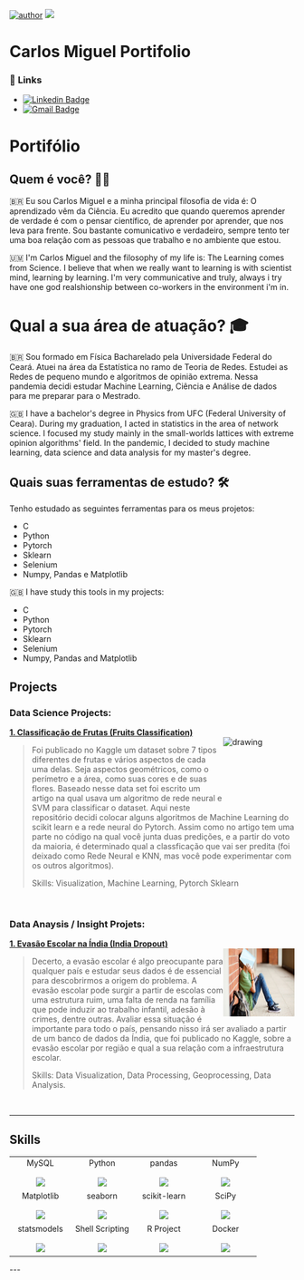 [![author](https://img.shields.io/badge/author-CarlosMiguel-red.svg)](https://www.linkedin.com/in/carlos-miguel-moreira-goncalves/) [![](https://img.shields.io/badge/python-3.7+-blue.svg)](https://www.python.org/downloads/release/python-365/)

# Carlos Miguel Portifolio

### 🔗 **Links**

* [![Linkedin Badge](https://img.shields.io/badge/-CarlosMiguel-blue?style=flat-square&logo=Linkedin&logoColor=white&link=https://https://www.linkedin.com/in/carlos-miguel-moreira-goncalves/)](https://www.linkedin.com/in/carlos-miguel-moreira-goncalves/)
* [![Gmail Badge](https://img.shields.io/badge/-carlosmiguelphysis@gmail.com-c14438?style=flat-square&logo=Gmail&logoColor=white&link=mailto:carlosmiguelphysis@gmail.com)](mailto:carlosmiguelphysis@gmail.com)

# Portifólio 
## Quem é você? 🙋🏻
🇧🇷 Eu sou Carlos Miguel e a minha principal filosofia de vida é: O aprendizado vêm da Ciência. Eu acredito que quando queremos aprender de verdade é com o pensar científico, de aprender por aprender, que nos leva para frente. Sou bastante comunicativo e verdadeiro, sempre tento ter uma boa relação com as pessoas que trabalho e no ambiente que estou.

🇺🇲 I'm Carlos Miguel and the filosophy of my life is: The Learning comes from Science. I believe that when we really want to learning is with scientist mind, learning by learning. I'm very communicative and truly, always i try have one god realshionship between co-workers in the environment i'm in.

# Qual a sua área de atuação? 🎓
🇧🇷 Sou formado em Física Bacharelado pela Universidade Federal do Ceará. Atuei na área da Estatística no ramo de Teoria de Redes. Estudei as Redes de pequeno mundo e algoritmos de opinião extrema. Nessa pandemia decidi estudar Machine Learning, Ciência e Análise de dados para me preparar para o Mestrado.

🇬🇧 I have a bachelor's degree in Physics from UFC (Federal University of Ceara). During my graduation, I acted in statistics in the area of network science. I focused my study mainly in the small-worlds lattices with extreme opinion algorithms' field. In the pandemic, I decided to study machine learning, data science and data analysis for my master's degree.

## Quais suas ferramentas de estudo? 🛠️
Tenho estudado as seguintes ferramentas para os meus projetos:
- C
- Python
- Pytorch
- Sklearn
- Selenium
- Numpy, Pandas e Matplotlib

🇬🇧 I have study this tools in my projects:
- C
- Python
- Pytorch
- Sklearn 
- Selenium
- Numpy, Pandas and Matplotlib

## Projects 
### Data Science Projects:

<strong><a href="https://github.com/intcarlosmiguel/fruits">1. Classificação de Frutas (Fruits Classification)</a></strong>
<br>
<a href="https://github.com/intcarlosmiguel/fruits">
	<img src="https://hips.hearstapps.com/hmg-prod.s3.amazonaws.com/images/assortment-of-colorful-ripe-tropical-fruits-top-royalty-free-image-995518546-1564092355.jpg?crop=0.982xw:0.736xh;0,0.189xh&resize=980:*" alt="drawing" align="right" width="25%"  height="120"/>
</a>
> <p>Foi publicado no Kaggle um dataset sobre 7 tipos diferentes de frutas e vários aspectos de cada uma delas. Seja aspectos geométricos, como o perímetro e a área, como suas cores e de suas flores. Baseado nesse data set foi escrito um artigo na qual usava um algoritmo de rede neural e SVM para classificar o dataset. Aqui neste repositório decidi colocar alguns algoritmos de Machine Learning do scikit learn e a rede neural do Pytorch. Assim como no artigo tem uma parte no código na qual você junta duas predições, e a partir do voto da maioria, é determinado qual a classficação que vai ser predita (foi deixado como Rede Neural e KNN, mas você pode experimentar com os outros algoritmos).</p>
> <p>Skills: Visualization, Machine Learning, Pytorch Sklearn</p>
<br>

### Data Anaysis / Insight Projets:

<strong><a href="https://github.com/intcarlosmiguel/india_dropout">1. Evasão Escolar na Índia (India Dropout)</a></strong>
<br>
<a href="https://github.com/intcarlosmiguel/india_dropout">
	<img src="https://github.com/intcarlosmiguel/india_dropout/blob/master/img/dropout.jpg" alt="drawing" align="right" width="25%" height="120"/>
</a>
> <p>Decerto, a evasão escolar é algo preocupante para qualquer país e estudar seus dados é de essencial para descobrirmos a origem do problema. A evasão escolar pode surgir a partir de escolas com uma estrutura ruim, uma falta de renda na família que pode induzir ao trabalho infantil, adesão à crimes, dentre outras. Avaliar essa situação é importante para todo o país, pensando nisso irá ser avaliado a partir de um banco de dados da Índia, que foi publicado no Kaggle, sobre a evasão escolar por região e qual a sua relação com a infraestrutura escolar.</p>
> <p>Skills: Data Visualization, Data Processing, Geoprocessing, Data Analysis.</p>
<br>

---
## Skills

<table>
  <tbody>
    <tr valign="top">
      <td width="25%" align="center">
        <span>MySQL</span><br><br>
        <img height="64px" src="https://cdn.svgporn.com/logos/mysql.svg">
      </td>
      <td width="25%" align="center">
        <span>Python</span><br><br>
        <img height="64px" src="https://cdn.svgporn.com/logos/python.svg">
      </td>
      <td width="25%" align="center">
        <span>pandas</span><br><br>
        <img height="64px" src="https://pandas.pydata.org/static/img/pandas.svg">
      </td>
      <td width="25%" align="center">
        <span>NumPy</span><br><br>
        <img height="64px" src="https://numpy.org/doc/stable/_static/numpylogo.svg">
      </td>
    </tr>
    <tr valign="top">
      <td width="25%" align="center">
        <span>Matplotlib</span><br><br>
        <img height="64px" src="https://matplotlib.org/_images/sphx_glr_logos2_001.png">
      </td>
      <td width="25%" align="center">
        <span>seaborn</span><br><br>
        <img height="64px" src="https://seaborn.pydata.org/_static/logo-wide-lightbg.svg">
      </td>
      <td width="25%" align="center">
        <span>scikit-learn</span><br><br>
        <img height="64px" src="https://scikit-learn.org/stable/_images/scikit-learn-logo-notext.png">
      </td>
      <td width="25%" align="center">
        <span>SciPy</span><br><br>
        <img height="64px" src="https://bids.berkeley.edu/sites/default/files/styles/450x254/public/projects/scipy_logo_450x254.png?itok=kcdZBxrP">
      </td>
    <tr valign="top">
      <td width="25%" align="center">
        <span>statsmodels</span><br><br>
        <img height="64px" src="https://www.statsmodels.org/stable/_images/statsmodels-logo-v2.svg">
      </td>
      <td width="25%" align="center">
        <span>Shell Scripting</span><br><br>
        <img height="64px" src="https://www.vectorlogo.zone/logos/gnu_bash/gnu_bash-official.svg">
      </td>
      <td width="25%" align="center">
        <span>R Project</span><br><br>
        <img height="64px" src="https://www.vectorlogo.zone/logos/r-project/r-project-ar21.svg">
      </td>
      <td width="25%" align="center">
        <span>Docker</span><br><br>
        <img height="64px" src="https://www.vectorlogo.zone/logos/docker/docker-official.svg">
      </td>
    </tr>
   </tbody>
</table>
---




